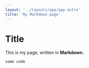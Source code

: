```yaml
---
layout: '../layouts/app/app.astro'
title: 'My Markdown page'
---
```

# Title

This is my page, written in **Markdown.**

```
some code
```